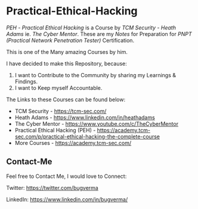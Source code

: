 # Practical-Ethical-Hacking

*PEH* - *Practical Ethical Hacking* is a Course by *TCM Security* - *Heath Adams* ie. *The Cyber Mentor*. These are my *Notes* for Preparation for *PNPT (Practical Network Penetration Tester)* Certification.

This is one of the Many amazing Courses by him.

I have decided to make this Repository, because:

1. I want to Contribute to the Community by sharing my Learnings & Findings.
2. I want to Keep myself Accountable.

The Links to these Courses can be found below:

- TCM Security - https://tcm-sec.com/
- Heath Adams - https://www.linkedin.com/in/heathadams
- The Cyber Mentor - https://www.youtube.com/c/TheCyberMentor
- Practical Ethical Hacking (PEH) - https://academy.tcm-sec.com/p/practical-ethical-hacking-the-complete-course
- More Courses - https://academy.tcm-sec.com/

## Contact-Me

Feel free to Contact Me, I would love to Connect:

Twitter: https://twitter.com/bugverma

LinkedIn: https://www.linkedin.com/in/bugverma/
